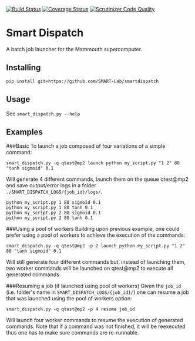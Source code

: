 [![Build Status](https://travis-ci.org/SMART-Lab/smartdispatch.png)](https://travis-ci.org/SMART-Lab/smartdispatch)
[![Coverage Status](https://coveralls.io/repos/SMART-Lab/smartdispatch/badge.png)](https://coveralls.io/r/SMART-Lab/smartdispatch)
[![Scrutinizer Code Quality](https://scrutinizer-ci.com/g/SMART-Lab/smartdispatch/badges/quality-score.png?b=master)](https://scrutinizer-ci.com/g/SMART-Lab/smartdispatch/?branch=master)
# Smart Dispatch
A batch job launcher for the Mammouth supercomputer.

## Installing
`pip install git+https://github.com/SMART-Lab/smartdispatch`

## Usage
See `smart_dispatch.py --help`

## Examples
###Basic
To launch a job composed of four variations of a simple command:

`smart_dispatch.py -q qtest@mp2 launch python my_script.py "1 2" 80 "tanh sigmoid" 0.1`

Will generate 4 different commands, launch them on the queue qtest@mp2 and save output/error logs in a folder `./SMART_DISPATCH_LOGS/{job_id}/logs/`.

```
python my_script.py 1 80 sigmoid 0.1
python my_script.py 1 80 tanh 0.1
python my_script.py 2 80 sigmoid 0.1
python my_script.py 2 80 tanh 0.1
```

###Using a pool of workers
Building upon previous example, one could prefer using a pool of workers to achieve the execution of the commands:

`smart_dispatch.py -q qtest@mp2 -p 2 launch python my_script.py "1 2" 80 "tanh sigmoid" 0.1`

Will still generate four different commands but, instead of launching them, two worker commands will be launched on qtest@mp2 to execute all generated commands.


###Resuming a job (if launched using pool of workers)
Given the `job_id` (i.e. folder's name in `SMART_DISPATCH_LOGS/{job_id}/`) one can resume a job that was launched using the pool of workers option:

`smart_dispatch.py -q qtest@mp2 -p 4 resume job_id`

Will launch four worker commands to resume the execution of generated commands. Note that if a command was not finished, it will be reexecuted thus one has to make sure commands are re-runnable.
